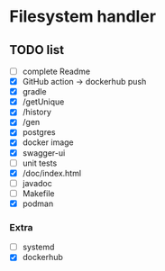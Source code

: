 # Filesystem handler

## TODO list
- [ ] complete Readme
- [X] GitHub action -> dockerhub push
- [X] gradle
- [X] /getUnique
- [X] /history
- [X] /gen
- [X] postgres
- [X] docker image
- [X] swagger-ui
- [ ] unit tests
- [X] /doc/index.html
- [ ] javadoc
- [ ] Makefile
- [X] podman
### Extra
- [ ] systemd
- [X] dockerhub